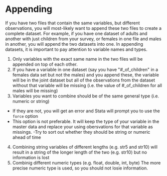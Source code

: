 # Appending
If you have two files that contain the same variables, but different observations, you will most-likely want to append these two files to create a complete dataset. For example, if you have one dataset of adults and another with just children from your survey, or females in one file and males in another, you will append the two datasets into one.  In appending datasets, it is important to pay attention to variable names and types. 

1. Only variables with the exact same name in the two files will be appended on top of each other.
2. If you have a variable in one dataset (say you have "#\_of_children" in a females data set but not the males) and you append these, the variable will be in the joint dataset but all of the observations from the dataset without that variable will be missing (i.e. the value of #\_of_children for all males will be missing)
3. Variables you want to combine should be of the same general type (i.e. numeric or string)
  - If they are not, you will get an error and Stata will prompt you to use the `force` option
  - This option is not preferable. It will keep the type of your variable in the master data and replace your using obersvations for that variable as missings. 
  -Try to sort out whether they should be string or numeric ahead of time
 4. Combining string variables of different lengths (e.g. str5 and str10) will result in a string of the longer length of the two (e.g. str10) but no information is lost
 5. Combinig different numeric types (e.g. float, double, int, byte)
   The more precise numeric type is used, so you should not losie information.


